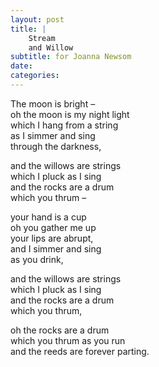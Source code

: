 ```yaml
---
layout: post
title: |
    Stream 
    and Willow
subtitle: for Joanna Newsom
date:
categories: 
---
```


The moon is bright –  
oh the moon is my night light  
which I hang from a string  
as I simmer and sing  
through the darkness,

and the willows are strings  
which I pluck as I sing  
and the rocks are a drum  
which you thrum – 

your hand is a cup  
oh you gather me up  
your lips are abrupt,  
and I simmer and sing  
as you drink,

and the willows are strings  
which I pluck as I sing  
and the rocks are a drum  
which you thrum,

oh the rocks are a drum  
which you thrum as you run  
and the reeds are forever parting.

